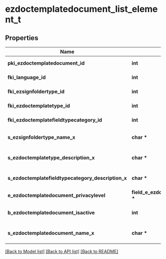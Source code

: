 # ezdoctemplatedocument_list_element_t

## Properties
Name | Type | Description | Notes
------------ | ------------- | ------------- | -------------
**pki_ezdoctemplatedocument_id** | **int** | The unique ID of the Ezdoctemplatedocument | 
**fki_language_id** | **int** | The unique ID of the Language.  Valid values:  |Value|Description| |-|-| |1|French| |2|English| | 
**fki_ezsignfoldertype_id** | **int** | The unique ID of the Ezsignfoldertype. | [optional] 
**fki_ezdoctemplatetype_id** | **int** | The unique ID of the Ezdoctemplatetype | 
**fki_ezdoctemplatefieldtypecategory_id** | **int** | The unique ID of the Ezdoctemplatefieldtypecategory | 
**s_ezsignfoldertype_name_x** | **char \*** | The name of the Ezsignfoldertype in the language of the requester | [optional] 
**s_ezdoctemplatetype_description_x** | **char \*** | The description of the Ezdoctemplatetype in the language of the requester | [optional] 
**s_ezdoctemplatefieldtypecategory_description_x** | **char \*** | The description of the Ezdoctemplatefieldtypecategory in the language of the requester | [optional] 
**e_ezdoctemplatedocument_privacylevel** | **field_e_ezdoctemplatedocument_privacylevel_t \*** |  | [optional] 
**b_ezdoctemplatedocument_isactive** | **int** | Whether the ezdoctemplatedocument is active or not | 
**s_ezdoctemplatedocument_name_x** | **char \*** | The name of the Ezdoctemplatedocument in the language of the requester | 

[[Back to Model list]](../README.md#documentation-for-models) [[Back to API list]](../README.md#documentation-for-api-endpoints) [[Back to README]](../README.md)


